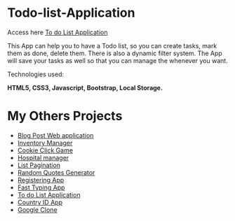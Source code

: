 # Todo-list-Application

Access here   [To do List Application](https://dalytekam.github.io/Todo-list-Application/)

 This App can help you to have a Todo list, so you can create tasks, mark them as done, delete them. There is also a dynamic filter system. The App will save your tasks as well so that you can manage the whenever you want.
      
   Technologies used:
                
   **HTML5, CSS3, Javascript, Bootstrap, Local Storage.**


# My Others Projects
- [Blog Post Web application](https://blog-post-project.herokuapp.com/)
- [Inventory Manager](https://inventory-app-manager.herokuapp.com/)
- [Cookie Click Game](https://2020-spring-cohort.github.io/clicking-calamity-dalytekam)
- [Hospital manager](https://github.com/2020-Spring-Cohort/high-st-hospital-dalytekam)
- [List Pagination](https://list-pagination.netlify.com/)
- [Random Quotes Generator](https://quote-gener.netlify.com/)
- [Registering App](https://registering-app.netlify.com/)
- [Fast Typing App](https://fast-typing-app.netlify.com/)
- [To do List Application](https://dalytekam.github.io/Todo-list-Application/)
- [Country ID App](https://dalytekam.github.io/Countries_Datas)
- [Google Clone](https://dalytekam.github.io/Google-clone/)

